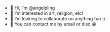 - 👋 Hi, I’m @angelpling
- 🌊 I’m interested in art, religion, etc!
- 🫧 I’m looking to collaborate on anything fun :)
- 📨 You can contact me by email or disc 😁

<!---
angelpling/angelpling is a ✨ special ✨ repository because its `README.md` (this file) appears on your GitHub profile.
You can click the Preview link to take a look at your changes.
--->
